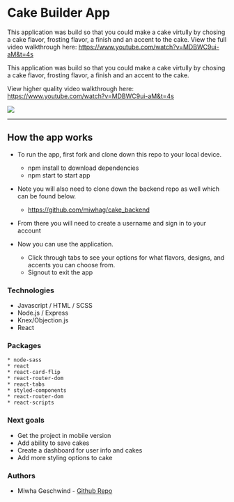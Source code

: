 # Cake Builder App 

This application was build so that you could make a  cake virtully by chosing a cake flavor, frosting flavor, a finish and an accent to the cake. View the full video walkthrough here: https://www.youtube.com/watch?v=MDBWC9ui-aM&t=4s

This application was build so that you could make a  cake virtully by chosing a cake flavor, frosting flavor, a finish and an accent to the cake. 

View higher quality video walkthrough here: https://www.youtube.com/watch?v=MDBWC9ui-aM&t=4s

![](src/Images/capstone.gif)

---

## How the app works  

* To run the app, first fork and clone down this repo to your local device. 
  * npm install to download dependencies 
  * npm start to start app 
* Note you will also need to clone down the backend repo as well which can be found below.
   * https://github.com/miwhag/cake_backend

* From there you will need to create a username and sign in to your account 
* Now you can use the application. 
  * Click through tabs to see your options for what flavors, designs, and accents you can choose from. 
  * Signout to exit the app
   

### Technologies 
* Javascript / HTML / SCSS
* Node.js / Express
* Knex/Objection.js
* React 

### Packages 
```
* node-sass
* react
* react-card-flip
* react-router-dom
* react-tabs
* styled-components
* react-router-dom
* react-scripts
```

### Next goals
* Get the project in mobile version
* Add ability to save cakes 
* Create a dashboard for user info and cakes 
* Add more styling options to cake 

### Authors
* Miwha Geschwind - [Github Repo](https://github.com/miwhag)
